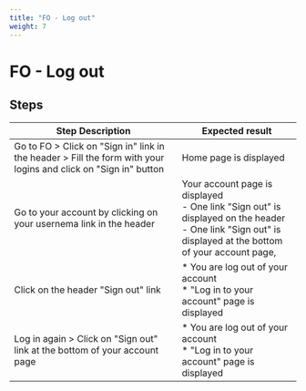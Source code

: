 ```yaml
---
title: "FO - Log out"
weight: 7
---
```


# FO - Log out
## Steps
| Step Description | Expected result |
| ----- | ----- |
| Go to FO > Click on "Sign in" link in the header > Fill the form with your logins and click on "Sign in" button | Home page is displayed |
| Go to your account by clicking on your usernema link in the header | Your account page is displayed<br> - One link "Sign out" is displayed on the header<br> - One link "Sign out" is displayed at the bottom of your account page, |
| Click on the header "Sign out" link | * You are log out of your account<br> * "Log in to your account" page is displayed |
| Log in again > Click on "Sign out" link at the bottom of your account page | * You are log out of your account<br> * "Log in to your account" page is displayed |
